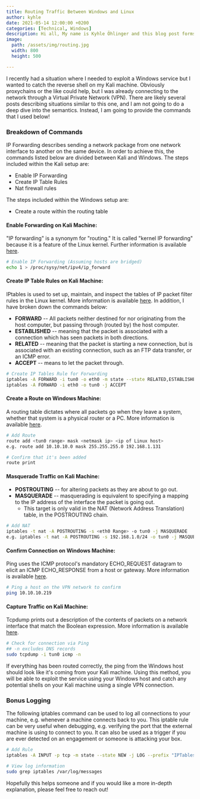 ```yaml
---
title: Routing Traffic Between Windows and Linux
author: kyhle
date: 2021-05-14 12:00:00 +0200
categories: [Technical, Windows]
description: Hi all, My name is Kyhle Öhlinger and this blog post forms part of my personal blog. If you enjoy any of the posts, feel free to reach out and let me know :) 
image:
  path: /assets/img/routing.jpg
  width: 800
  height: 500

--- 
```


I recently had a situation where I needed to exploit a Windows service but I wanted to catch the reverse shell on my Kali machine. Obviously proxychains or the like could help, but I was already connecting to the network through a Virtual Private Network (VPN). There are likely several posts describing situations similar to this one, and I am not going to do a deep dive into the semantics. Instead, I am going to provide the commands that I used below! 

### Breakdown of Commands
IP Forwarding describes sending a network package from one network interface to another on the same device. In order to achieve this, the commands listed below are divided between Kali and Windows. The steps included within the Kali setup are:

* Enable IP Forwarding
* Create IP Table Rules
* Nat firewall rules

The steps included within the Windows setup are:
* Create a route within the routing table

#### Enable Forwarding on Kali Machine:
"IP forwarding" is a synonym for "routing." It is called "kernel IP forwarding" because it is a feature of the Linux kernel. Further information is available [here](https://linuxhint.com/enable_ip_forwarding_ipv4_debian_linux/#:~:text=On%20a%20Linux%20system%20the,in%20need%20of%20that%2C%20usually).

```bash
# Enable IP Forwarding (Assuming hosts are bridged)
echo 1 > /proc/sysy/net/ipv4/ip_forward
```

#### Create IP Table Rules on Kali Machine:
IPtables is used to set up, maintain, and inspect the tables of IP packet filter rules in the Linux kernel. More information is available [here](https://linux.die.net/man/8/iptables). In addition, I have broken down the commands below:

* **FORWARD** -- All packets neither destined for nor originating from the host computer, but passing through (routed by) the host computer.
* **ESTABLISHED** -- meaning that the packet is associated with a connection which has seen packets in both directions.
* **RELATED** -- meaning that the packet is starting a new connection, but is associated with an existing connection, such as an FTP data transfer, or an ICMP error.
* **ACCEPT** -- means to let the packet through.

```bash
# Create IP Tables Rule for Forwarding
iptables -A FORWARD -i tun0 -o eth0 -m state --state RELATED,ESTABLISHED -j ACCEPT
iptables -A FORWARD -i eth0 -o tun0 -j ACCEPT
```

#### Create a Route on Windows Machine:
A routing table dictates where all packets go when they leave a system, whether that system is a physical router or a PC. More information is available [here](https://www.howtogeek.com/howto/windows/adding-a-tcpip-route-to-the-windows-routing-table/).

```bash
# Add Route
route add <tun0 range> mask <netmask ip> <ip of Linux host>
e.g. route add 10.10.10.0 mask 255.255.255.0 192.168.1.131

# Confirm that it's been added
route print
```

#### Masquerade Traffic on Kali Machine:
* **POSTROUTING** -- for altering packets as they are about to go out.
* **MASQUERADE** -- masquerading is equivalent to specifying a mapping to the IP address of the interface the packet is going out.
    * This target is only valid in the NAT (Network Address Translation) table, in the POSTROUTING chain.

```bash
# Add NAT
iptables -t nat -A POSTROUTING -s <eth0 Range> -o tun0 -j MASQUERADE
e.g. iptables -t nat -A POSTROUTING -s 192.168.1.0/24 -o tun0 -j MASQUERADE
```

#### Confirm Connection on Windows Machine:
Ping uses the ICMP protocol's mandatory ECHO_REQUEST datagram to elicit an ICMP ECHO_RESPONSE from a host or gateway. More information is available [here](https://linux.die.net/man/8/ping).

```bash
# Ping a host on the VPN network to confirm
ping 10.10.10.219
```

#### Capture Traffic on Kali Machine:
Tcpdump prints out a description of the contents of packets on a network interface that match the Boolean expression. More information is available [here](https://www.tcpdump.org/manpages/tcpdump.1.html).
    
```bash
# Check for connection via Ping
## -n excludes DNS records
sudo tcpdump -i tun0 icmp -n
```

If everything has been routed correctly, the ping from the Windows host should look like it's coming from your Kali machine. Using this method, you will be able to exploit the service using your Windows host and catch any potential shells on your Kali machine using a single VPN connection.

### Bonus Logging
The following iptables command can be used to log all connections to your machine, e.g. whenever a machine connects back to you. This iptable rule can be very useful when debugging, e.g. verifying the port that the external machine is using to connect to you. It can also be used as a trigger if you are ever detected on an engagement or someone is attacking your box.

```bash
# Add Rule
iptables -A INPUT -p tcp -m state --state NEW -j LOG --prefix "IPTables New-Connection: " -i tun0

# View log information
sudo grep iptables /var/log/messages
```

Hopefully this helps someone and if you would like a more in-depth explanation, please feel free to reach out!